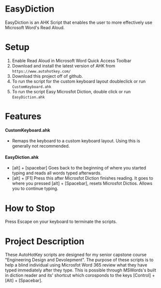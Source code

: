 EasyDiction
====
EasyDiction is an AHK Script that enables the user to more effectively use Microsoft Word's Read Aloud.

Setup
====
1. Enable Read Aloud in Microsoft Word Quick Access Toolbar
2. Download and install the latest version of AHK from `https://www.autohotkey.com/`
3. Download this project off of github.
4. To run the script for the custom keyboard layout doubleclick or run `CustomKeyboard.ahk`
5. To run the script Easy Microsfot Diction, double click or run `EasyDiction.ahk`

Features
====
#### CustomKeyboard.ahk
  * Remaps the keyboard to a custom keyboard layout. Using this is generally not recommended.
	  
#### EasyDiction.ahk
  *  [alt] + [spacebar] Goes back to the beginning of where you started typing and reads all 
	words typed afterwards.
  *  [alt] + [F1] Press this after Microsfot Diction finishes reading. It goes to where
	you pressed [alt] + [Spacebar], resets Microsfot Dictios. Allows you to continue typing.
	
How to Stop
====
Press Escape on your keyboard to terminate the scripts.

Project Description
====
These AutoHotKey scripts are designed for my senior capstone course "Engineering 
Design and Devolepment". The purpose of these scripts is to help a blind individual 
using Microsfot Word 365 review what they have typed immediately after they type.
This is possible through MSWords's built in diction reader and its' shortcut
which corosponds to the keys [Control] + [Alt] + [Spacebar].
